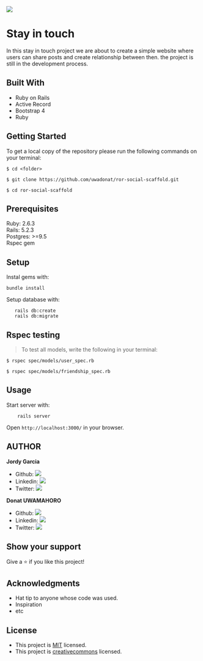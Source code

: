![](https://img.shields.io/badge/Microverse-blueviolet)

# Stay in touch

In this stay in touch project we are about to create a simple website where users can share posts and create relationship between then. the project is still in the development process. 

## Built With

- Ruby on Rails
- Active Record
- Bootstrap 4
- Ruby

## Getting Started

To get a local copy of the repository please run the following commands on your terminal:

```
$ cd <folder>
```

```
$ git clone https://github.com/uwadonat/ror-social-scaffold.git 
```

```
$ cd ror-social-scaffold
```
## Prerequisites

Ruby: 2.6.3    
Rails: 5.2.3   
Postgres: >=9.5    
Rspec gem

## Setup

Instal gems with:

```
bundle install
```

Setup database with:

```
   rails db:create
   rails db:migrate
```

## Rspec testing
 > To test all models, write the following in your terminal:
 ```
$ rspec spec/models/user_spec.rb
```
```
$ rspec spec/models/friendship_spec.rb
```

## Usage

Start server with:

```
    rails server
```

Open `http://localhost:3000/` in your browser.

## AUTHOR

**Jordy Garcia**

- Github: [![](https://img.shields.io/badge/GitHub-100000?style=for-the-badge&logo=github&logoColor=white)](https://github.com/garciajordy/)
- Linkedin: [![](https://img.shields.io/badge/LinkedIn-0077B5?style=for-the-badge&logo=linkedin&logoColor=white)](https://www.linkedin.com/in/jordygarcia/)
- Twitter: [![](https://img.shields.io/badge/Twitter-1DA1F2?style=for-the-badge&logo=twitter&logoColor=white)](https://twitter.com/JordyGarcia1994)

**Donat UWAMAHORO**

- Github: [![](https://img.shields.io/badge/GitHub-100000?style=for-the-badge&logo=github&logoColor=white)](https://github.com/uwadonat)
- Linkedin: [![](https://img.shields.io/badge/LinkedIn-0077B5?style=for-the-badge&logo=linkedin&logoColor=white)](https://www.linkedin.com/in/uwadonat)
- Twitter: [![](https://img.shields.io/badge/Twitter-1DA1F2?style=for-the-badge&logo=twitter&logoColor=white)](https://twitter.com/uwahoroDonat)

## Show your support

Give a ⭐️ if you like this project!

## Acknowledgments


- Hat tip to anyone whose code was used.                                                                                                                                                                                                                                                                                                                                                                                                                                                                                                                                                                                                                                                                                                                                                         
- Inspiration
- etc

## License

- This project is [MIT](https://opensource.org/licenses/MIT) licensed.
- This project is [creativecommons](https://creativecommons.org/licenses/by-nc/4.0/) licensed.